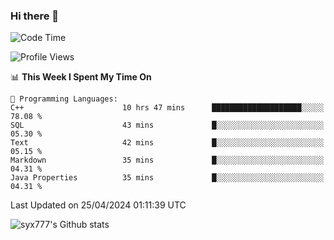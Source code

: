 ### Hi there 👋

<!--
**syx777/syx777** is a ✨ _special_ ✨ repository because its `README.md` (this file) appears on your GitHub profile.

Here are some ideas to get you started:

- 🔭 I’m currently working on ...
- 🌱 I’m currently learning ...
- 👯 I’m looking to collaborate on ...
- 🤔 I’m looking for help with ...
- 💬 Ask me about ...
- 📫 How to reach me: ...
- 😄 Pronouns: ...
- ⚡ Fun fact: ...
-->
<!--START_SECTION:waka-->
![Code Time](http://img.shields.io/badge/Code%20Time-63%20hrs%2027%20mins-blue)

![Profile Views](http://img.shields.io/badge/Profile%20Views-16-blue)

📊 **This Week I Spent My Time On** 

```text
💬 Programming Languages: 
C++                      10 hrs 47 mins      ████████████████████░░░░░   78.08 % 
SQL                      43 mins             █░░░░░░░░░░░░░░░░░░░░░░░░   05.30 % 
Text                     42 mins             █░░░░░░░░░░░░░░░░░░░░░░░░   05.15 % 
Markdown                 35 mins             █░░░░░░░░░░░░░░░░░░░░░░░░   04.31 % 
Java Properties          35 mins             █░░░░░░░░░░░░░░░░░░░░░░░░   04.31 % 
```


 Last Updated on 25/04/2024 01:11:39 UTC
<!--END_SECTION:waka-->

![syx777's Github stats](https://github-readme-stats.vercel.app/api?username=syx777&show_icons=true)

